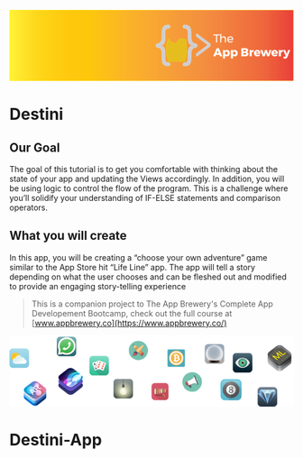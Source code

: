 
![App Brewery Banner](Documentation/AppBreweryBanner.png)

#  Destini

## Our Goal

The goal of this tutorial is to get you comfortable with thinking about the state of your app and updating the Views accordingly. In addition, you will be using logic to control the flow of the program. This is a challenge where you’ll solidify your understanding of IF-ELSE statements and comparison operators.

## What you will create

In this app, you will be creating a “choose your own adventure” game similar to the App Store hit “Life Line” app. The app will tell a story depending on what the user chooses and can be fleshed out and modified to provide an engaging story-telling experience



>This is a companion project to The App Brewery's Complete App Developement Bootcamp, check out the full course at [www.appbrewery.co](https://www.appbrewery.co/)

![End Banner](Documentation/readme-end-banner.png)
# Destini-App

